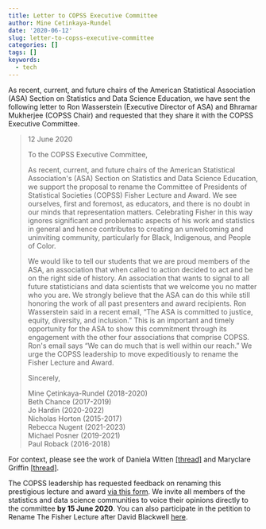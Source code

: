 ```yaml
---
title: Letter to COPSS Executive Committee
author: Mine Cetinkaya-Rundel
date: '2020-06-12'
slug: letter-to-copss-executive-committee
categories: []
tags: []
keywords:
  - tech
---
```


As recent, current, and future chairs of the American Statistical Association (ASA) Section on Statistics and Data Science Education, we have sent the following letter to Ron Wasserstein (Executive Director of ASA) and Bhramar Mukherjee (COPSS Chair) and requested that they share it with the COPSS Executive Committee.

<!--more-->

> 12 June 2020
>
> To the COPSS Executive Committee,
>
> As recent, current, and future chairs of the American Statistical Association's (ASA) Section on Statistics and Data Science Education, we support the proposal to rename the Committee of Presidents of Statistical Societies (COPSS) Fisher Lecture and Award. We see ourselves, first and foremost, as educators, and there is no doubt in our minds that representation matters. Celebrating Fisher in this way ignores significant and problematic aspects of his work and statistics in general and hence contributes to creating an unwelcoming and uninviting community, particularly for Black, Indigenous, and People of Color. 
>
> We would like to tell our students that we are proud members of the ASA, an association that when called to action decided to act and be on the right side of history. An association that wants to signal to all future statisticians and data scientists that we welcome you no matter who you are. We strongly believe that the ASA can do this while still honoring the work of all past presenters and award recipients. Ron Wasserstein said in a recent email, “The ASA is committed to justice, equity, diversity, and inclusion.” This is an important and timely opportunity for the ASA to show this commitment through its engagement with the other four associations that comprise COPSS. Ron's email says “We can do much that is well within our reach.” We urge the COPSS leadership to move expeditiously to rename the Fisher Lecture and Award.
>
> Sincerely,
>
> Mine Çetinkaya-Rundel (2018-2020)  
> Beth Chance (2017-2019)  
> Jo Hardin (2020-2022)  
> Nicholas Horton (2015-2017)  
> Rebecca Nugent (2021-2023)  
> Michael Posner (2019-2021)  
> Paul Roback (2016-2018)  
 

For context, please see the work of Daniela Witten [[thread]](https://twitter.com/daniela_witten/status/1268392721275744256?s=20) and Maryclare Griffin [[thread]](https://twitter.com/mcmcgriffin/status/1270376448407343104). 

The COPSS leadership has requested feedback on renaming this prestigious lecture and award  [via this form](https://docs.google.com/forms/d/e/1FAIpQLScVWuYPffhToVpYV8kIYZ4ZFUcsvepiZnl-esngKC4jT23htg/viewform). We invite all members of the statistics and data science communities to voice their opinions directly to the committee **by 15 June 2020**. You can also participate in the petition to Rename The Fisher Lecture after David Blackwell [here](https://www.change.org/p/american-statistical-association-rename-the-fisher-lecture-after-david-blackwell).
